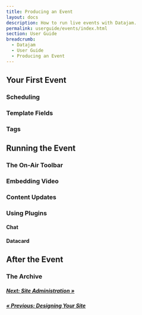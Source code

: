 ```yaml
---
title: Producing an Event
layout: docs
description: How to run live events with Datajam.
permalink: userguide/events/index.html
section: User Guide
breadcrumb:
  - Datajam
  - User Guide
  - Producing an Event
---
```


## Your First Event
### Scheduling
### Template Fields
### Tags

## Running the Event
### The On-Air Toolbar
### Embedding Video
### Content Updates
### Using Plugins
#### Chat
#### Datacard

## After the Event
### The Archive

##### [**Next**: Site Administration &raquo;](/userguide/administration)
##### [&laquo; **Previous**: Designing Your Site](/userguide/design)
